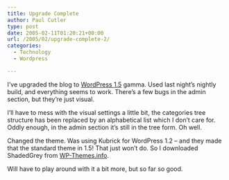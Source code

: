 ```yaml
---
title: Upgrade Complete
author: Paul Cutler
type: post
date: 2005-02-11T01:20:21+00:00
url: /2005/02/upgrade-complete-2/
categories:
  - Technology
  - Wordpress

---
```

I&#8217;ve upgraded the blog to [WordPress 1.5][1] gamma. Used last night&#8217;s nightly build, and everything seems to work. There&#8217;s a few bugs in the admin section, but they&#8217;re just visual.

I&#8217;ll have to mess with the visual settings a little bit, the categories tree structure has been replaced by an alphabetical list which I don&#8217;t care for. Oddly enough, in the admin section it&#8217;s still in the tree form. Oh well.

Changed the theme. Was using Kubrick for WordPress 1.2 &#8211; and they made that the standard theme in 1.5! That just won&#8217;t do. So I downloaded ShadedGrey from [WP-Themes.info][2].

Will have to play around with it a bit more, but so far so good.

 [1]: http://www.wordpress.org
 [2]: http://wpthemes.info/topics/downloadable-theme/